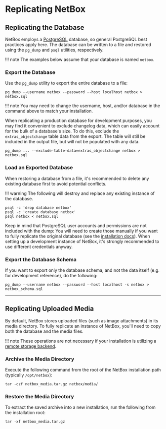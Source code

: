 # Replicating NetBox

## Replicating the Database

NetBox employs a [PostgreSQL](https://www.postgresql.org/) database, so general PostgreSQL best practices apply here. The database can be written to a file and restored using the `pg_dump` and `psql` utilities, respectively.

!!! note
    The examples below assume that your database is named `netbox`.

### Export the Database

Use the `pg_dump` utility to export the entire database to a file:

```no-highlight
pg_dump --username netbox --password --host localhost netbox > netbox.sql
```

!!! note
    You may need to change the username, host, and/or database in the command above to match your installation.

When replicating a production database for development purposes, you may find it convenient to exclude changelog data, which can easily account for the bulk of a database's size. To do this, exclude the `extras_objectchange` table data from the export. The table will still be included in the output file, but will not be populated with any data.

```no-highlight
pg_dump ... --exclude-table-data=extras_objectchange netbox > netbox.sql
```

### Load an Exported Database

When restoring a database from a file, it's recommended to delete any existing database first to avoid potential conflicts.

!!! warning
    The following will destroy and replace any existing instance of the database.

```no-highlight
psql -c 'drop database netbox'
psql -c 'create database netbox'
psql netbox < netbox.sql
```

Keep in mind that PostgreSQL user accounts and permissions are not included with the dump: You will need to create those manually if you want to fully replicate the original database (see the [installation docs](../installation/1-postgresql.md)). When setting up a development instance of NetBox, it's strongly recommended to use different credentials anyway.

### Export the Database Schema

If you want to export only the database schema, and not the data itself (e.g. for development reference), do the following:

```no-highlight
pg_dump --username netbox --password --host localhost -s netbox > netbox_schema.sql
```

---

## Replicating Uploaded Media

By default, NetBox stores uploaded files (such as image attachments) in its media directory. To fully replicate an instance of NetBox, you'll need to copy both the database and the media files.

!!! note
    These operations are not necessary if your installation is utilizing a [remote storage backend](../../configuration/optional-settings/#storage_backend).

### Archive the Media Directory

Execute the following command from the root of the NetBox installation path (typically `/opt/netbox`):

```no-highlight
tar -czf netbox_media.tar.gz netbox/media/
```

### Restore the Media Directory

To extract the saved archive into a new installation, run the following from the installation root:

```no-highlight
tar -xf netbox_media.tar.gz
```
